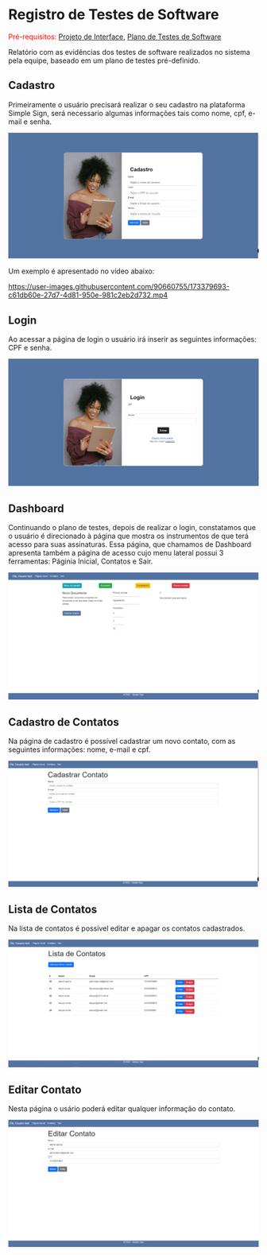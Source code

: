 # Registro de Testes de Software

<span style="color:red">Pré-requisitos: <a href="3-Projeto de Interface.md"> Projeto de Interface</a></span>, <a href="8-Plano de Testes de Software.md"> Plano de Testes de Software</a>

Relatório com as evidências dos testes de software realizados no sistema pela equipe, baseado em um plano de testes pré-definido.

## Cadastro

Primeiramente o usuário precisará realizar o seu cadastro na plataforma Simple Sign, será necessario algumas informações tais como nome, cpf, e-mail e senha.

![cadastro](img/cadastro.jpeg)

Um exemplo é apresentado no vídeo abaixo:

https://user-images.githubusercontent.com/90660755/173379693-c61db60e-27d7-4d81-950e-981c2eb2d732.mp4



## Login

Ao acessar a página de login o usuário irá inserir as seguintes informações: CPF e senha.

![login](img/login.jpeg)

## Dashboard

Continuando o plano de testes, depois de realizar o login, constatamos que o usuário é direcionado à página que mostra os instrumentos de que terá acesso para suas assinaturas. Essa página, que chamamos de Dashboard apresenta também a página de acesso cujo menu lateral possui 3 ferramentas: Páginia Inicial, Contatos e Sair.

![dashboard](img/paginaDoc.jpeg)

## Cadastro de Contatos

Na página de cadastro é possível cadastrar um novo contato, com as seguintes informações: nome, e-mail e cpf. 

![cadastro](img/cadastrarContato.jpeg)

 
 ## Lista de Contatos

Na lista de contatos é possível editar e apagar os contatos cadastrados.

![Lista de Contatos](img/listaContatos.jpeg)


## Editar Contato

Nesta página o usário poderá editar qualquer informação do contato.

![Editar Contato](img/editarContato.jpeg)


